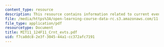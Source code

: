 ```yaml
---
content_type: resource
description: This resource contains information related to current events.
file: /media/https%3A/open-learning-course-data-rc.s3.amazonaws.com/11-124-introduction-to-education-looking-forward-and-looking-back-on-education-fall-2011/f7ca8dc82e3f304544a1cc372afc7191_MIT11_124F11_Crnt_evts.pdf
file_type: application/pdf
resourcetype: Document
title: MIT11_124F11_Crnt_evts.pdf
uid: f7ca8dc8-2e3f-3045-44a1-cc372afc7191
---
```

